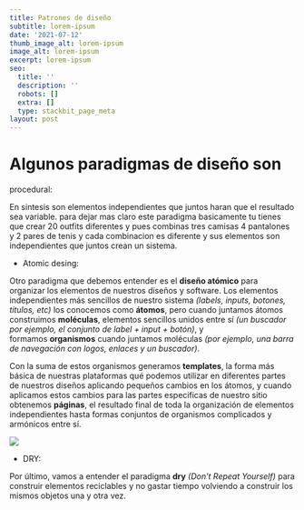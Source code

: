 ```yaml
---
title: Patrones de diseño
subtitle: lorem-ipsum
date: '2021-07-12'
thumb_image_alt: lorem-ipsum
image_alt: lorem-ipsum
excerpt: lorem-ipsum
seo:
  title: ''
  description: ''
  robots: []
  extra: []
  type: stackbit_page_meta
layout: post
---
```

# Algunos paradigmas de diseño son

procedural:

En sintesis son elementos independientes que juntos haran que el resultado sea variable. para dejar mas claro este paradigma basicamente tu tienes que crear 20 outfits diferentes y pues combinas tres camisas 4 pantalones y 2 pares de tenis y cada combinacion es diferente y sus elementos son independientes que juntos crean un sistema.

*   Atomic desing:

Otro paradigma que debemos entender es el **diseño atómico** para organizar los elementos de nuestros diseños y software. Los elementos independientes más sencillos de nuestro sistema *(labels, inputs, botones, títulos, etc)* los conocemos como **átomos**, pero cuando juntamos átomos construimos **moléculas**, elementos sencillos unidos entre sí *(un buscador por ejemplo, el conjunto de label + input + botón)*, y formamos **organismos** cuando juntamos moléculas *(por ejemplo, una barra de navegación con logos, enlaces y un buscador)*.

Con la suma de estos organismos generamos **templates**, la forma más básica de nuestras plataformas qué podemos utilizar en diferentes partes de nuestros diseños aplicando pequeños cambios en los átomos, y cuando aplicamos estos cambios para las partes especificas de nuestro sitio obtenemos **páginas**, el resultado final de toda la organización de elementos independientes hasta formas conjuntos de organismos complicados y armónicos entre sí.

![](/\_static/app-assets/images/instagram-atomic.png)

*   DRY:

Por último, vamos a entender el paradigma **dry** *(Don’t Repeat Yourself)* para construir elementos reciclables y no gastar tiempo volviendo a construir los mismos objetos una y otra vez.
